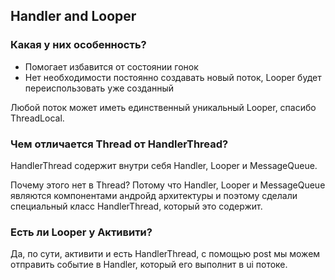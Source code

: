 ## Handler and Looper
### Какая у них особенность?
* Помогает избавится от состоянии гонок
* Нет необходимости постоянно создавать новый поток, Looper будет переиспользовать уже созданный

Любой поток может иметь единственный уникальный Looper, спасибо ThreadLocal.

### Чем отличается Thread от HandlerThread?
HandlerThread содержит внутри себя Handler, Looper и MessageQueue. 

Почему этого нет в Thread? Потому что Handler, Looper и MessageQueue являются компонентами андройд архитектуры и поэтому сделали специальный класс HandlerThread, который это содержит.
### Есть ли Looper у Активити?
Да, по сути, активити и есть HandlerThread, с помощью post мы можем отправить событие в Handler, который его выполнит в ui потоке.
